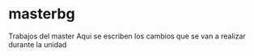 # masterbg
Trabajos del master
Aqui se escriben los cambios que se van a realizar durante la unidad
